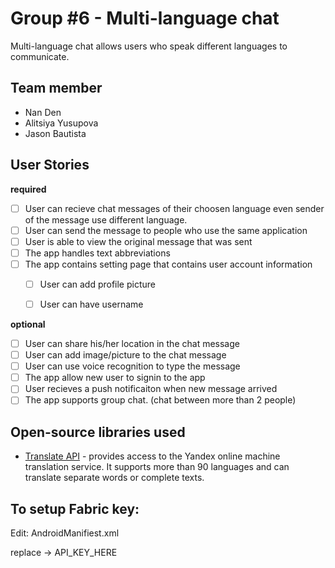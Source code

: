 # Group #6 - Multi-language chat

Multi-language chat allows users who speak different languages to communicate.  


## Team member 

*   Nan Den
*   Alitsiya Yusupova
*   Jason Bautista


## User Stories

**required** 

* [ ] User can recieve chat messages of their choosen language even sender of the message use different language.
* [ ] User can send the message to people who use the same application
* [ ] User is able to view the original message that was sent 
* [ ] The app handles text abbreviations 
* [ ] The app contains setting page that contains user account information 
  * [ ] User can add profile picture
  * [ ] User can have username

  
**optional**

* [ ] User can share his/her location in the chat message 
* [ ] User can add image/picture to the chat message
* [ ] User can use voice recognition to type the message
* [ ] The app allow new user to signin to the app
* [ ] User recieves a push notificaiton when new message arrived 
* [ ] The app supports group chat. (chat between more than 2 people) 

## Open-source libraries used

- [Translate API](https://tech.yandex.com/translate/) - provides access to the Yandex online machine translation service. It supports more than 90 languages and can translate separate words or complete texts.



## To setup Fabric key:

Edit:
AndroidManifiest.xml

replace -> API_KEY_HERE

